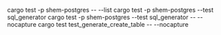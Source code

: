 cargo test -p shem-postgres -- --list
cargo test -p shem-postgres --test sql_generator
cargo test -p shem-postgres --test sql_generator -- --nocapture
cargo test test_generate_create_table -- --nocapture